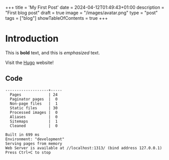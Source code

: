 +++
title = 'My First Post'
date = 2024-04-12T01:49:43+01:00
description = "First blog post"
draft = true
image = "/images/avatar.png"
type = "post"
tags = ["blog"]
showTableOfContents = true
+++
# Introduction

This is **bold** text, and this is *emphasized* text.

Visit the [Hugo](https://gohugo.io) website!


## Code
```
-------------------+-----
  Pages            | 24
  Paginator pages  |  0
  Non-page files   |  1  
  Static files     | 30
  Processed images |  0
  Aliases          |  0
  Sitemaps         |  1
  Cleaned          |  0

Built in 699 ms
Environment: "development"
Serving pages from memory
Web Server is available at //localhost:1313/ (bind address 127.0.0.1)
Press Ctrl+C to stop
```